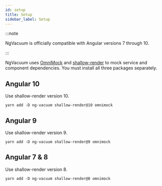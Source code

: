 ```yaml
---
id: setup
title: Setup
sidebar_label: Setup
---
```


:::note

NgVacuum is officially compatible with Angular versions 7 through 10.

:::


NgVacuum uses [OmniMock](https://github.com/hmil/omnimock) and [shallow-render](https://github.com/getsaf/shallow-render) to mock service and component dependencies. You must install all three packages separately.

## Angular 10

Use shallow-render version 10.

```
yarn add -D ng-vacuum shallow-render@10 omnimock
```

## Angular 9

Use shallow-render version 9.

```
yarn add -D ng-vacuum shallow-render@9 omnimock
```

## Angular 7 & 8

Use shallow-render version 8.

```
yarn add -D ng-vacuum shallow-render@8 omnimock
```
